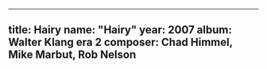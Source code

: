 
---
title: Hairy
name: "Hairy"
year:  2007
album: Walter Klang era 2
composer: Chad Himmel, Mike Marbut, Rob Nelson
---
